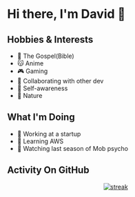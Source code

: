 # Hi there, I'm David 👋

## Hobbies & Interests

- 📖 The Gospel(Bible)
- 😽 Anime
- 🎮 Gaming
- 🤝 Collaborating with other dev
- 🧠 Self-awareness
- 🌳 Nature
  
## What I'm Doing

- 🚀 Working at a startup
- 🌱 Learning AWS
- 👀 Watching last season of Mob psycho


## Activity On GitHub

<p align="center">
  <a href="https://github.com/Thinkright20">      
<img title="stats" alt="streak" src="https://github-readme-streak-stats.herokuapp.com/?user=David-code-hub&theme=dark&hide_border=true&stroke=f53b3b"/>
</a> 
</p>

